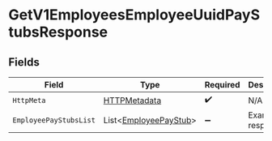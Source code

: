 # GetV1EmployeesEmployeeUuidPayStubsResponse


## Fields

| Field                                                               | Type                                                                | Required                                                            | Description                                                         |
| ------------------------------------------------------------------- | ------------------------------------------------------------------- | ------------------------------------------------------------------- | ------------------------------------------------------------------- |
| `HttpMeta`                                                          | [HTTPMetadata](../../Models/Components/HTTPMetadata.md)             | :heavy_check_mark:                                                  | N/A                                                                 |
| `EmployeePayStubsList`                                              | List<[EmployeePayStub](../../Models/Components/EmployeePayStub.md)> | :heavy_minus_sign:                                                  | Example response                                                    |
